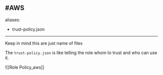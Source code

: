 #AWS
---
aliases:
  - trust-policy.json
---
Keep in mind this are just name of files

The `trust-policy.json` is like telling the role whom to trust and who can use it.

![[Role Policy_aws]]